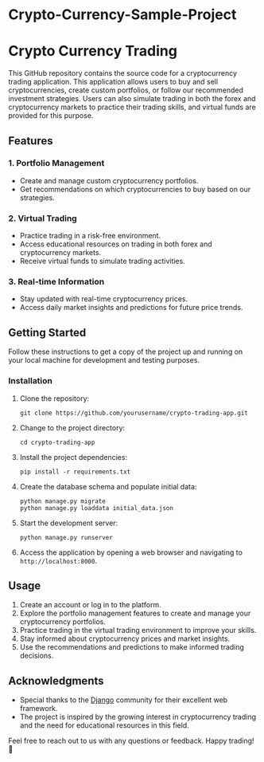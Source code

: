# Crypto-Currency-Sample-Project
# Crypto Currency Trading

This GitHub repository contains the source code for a cryptocurrency trading application. This application allows users to buy and sell cryptocurrencies,
create custom portfolios, or follow our recommended investment strategies. Users can also simulate trading in both the forex and cryptocurrency markets to practice their trading skills,
and virtual funds are provided for this purpose.

## Features

### 1. Portfolio Management
- Create and manage custom cryptocurrency portfolios.
- Get recommendations on which cryptocurrencies to buy based on our strategies.

### 2. Virtual Trading
- Practice trading in a risk-free environment.
- Access educational resources on trading in both forex and cryptocurrency markets.
- Receive virtual funds to simulate trading activities.

### 3. Real-time Information
- Stay updated with real-time cryptocurrency prices.
- Access daily market insights and predictions for future price trends.

## Getting Started

Follow these instructions to get a copy of the project up and running on your local machine for development and testing purposes.

### Installation

1. Clone the repository:

   ```shell
   git clone https://github.com/yourusername/crypto-trading-app.git
   ```

2. Change to the project directory:

   ```shell
   cd crypto-trading-app
   ```

3. Install the project dependencies:

   ```shell
   pip install -r requirements.txt
   ```

4. Create the database schema and populate initial data:

   ```shell
   python manage.py migrate
   python manage.py loaddata initial_data.json
   ```

5. Start the development server:

   ```shell
   python manage.py runserver
   ```

6. Access the application by opening a web browser and navigating to `http://localhost:8000`.

## Usage

1. Create an account or log in to the platform.
2. Explore the portfolio management features to create and manage your cryptocurrency portfolios.
3. Practice trading in the virtual trading environment to improve your skills.
4. Stay informed about cryptocurrency prices and market insights.
5. Use the recommendations and predictions to make informed trading decisions.


## Acknowledgments

- Special thanks to the [Django](https://www.djangoproject.com/) community for their excellent web framework.
- The project is inspired by the growing interest in cryptocurrency trading and the need for educational resources in this field.

Feel free to reach out to us with any questions or feedback. Happy trading! 🚀

